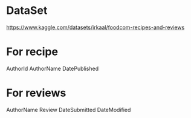 # DataSet
https://www.kaggle.com/datasets/irkaal/foodcom-recipes-and-reviews

# For recipe

AuthorId
AuthorName
DatePublished

# For reviews

AuthorName
Review
DateSubmitted
DateModified